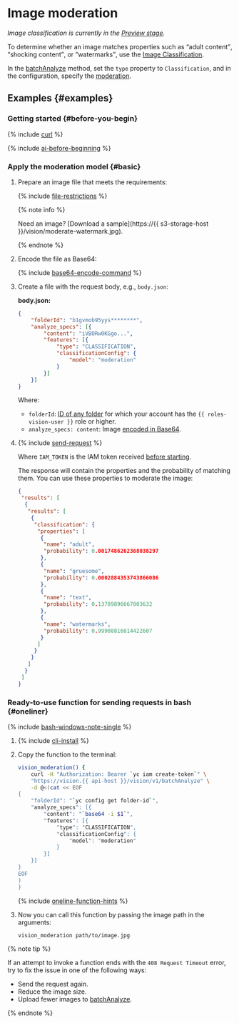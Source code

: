 # Image moderation

_Image classification is currently in the [Preview stage](../../../overview/concepts/launch-stages.md)._

To determine whether an image matches properties such as <q>adult content</q>, <q>shocking content</q>, or <q>watermarks</q>, use the [Image Classification](../../concepts/classification/index.md).

In the [batchAnalyze](../../vision/api-ref/Vision/batchAnalyze.md) method, set the `type` property to `Classification`, and in the configuration, specify the [moderation](../../concepts/classification/supported-models.md#moderation).

## Examples {#examples}

### Getting started {#before-you-begin}

{% include [curl](../../../_includes/curl.md) %}

{% include [ai-before-beginning](../../../_includes/vision/ai-before-beginning.md) %}

### Apply the moderation model {#basic}

1. Prepare an image file that meets the requirements:

   {% include [file-restrictions](../../../_includes/vision/file-restrictions.md) %}

   {% note info %}

   Need an image? [Download a sample](https://{{ s3-storage-host }}/vision/moderate-watermark.jpg).

   {% endnote %}
1. Encode the file as Base64:

   {% include [base64-encode-command](../../../_includes/vision/base64-encode-command.md) %}
1. Create a file with the request body, e.g., `body.json`:

   **body.json:**
   ```json
   {
       "folderId": "b1gvmob95yys********",
       "analyze_specs": [{
           "content": "iVBORw0KGgo...",
           "features": [{
               "type": "CLASSIFICATION",
               "classificationConfig": {
                   "model": "moderation"
               }
           }]
       }]
   }
   ```

   Where:

   * `folderId`: [ID of any folder](../../../resource-manager/operations/folder/get-id.md) for which your account has the `{{ roles-vision-user }}` role or higher.
   * `analyze_specs: content`: Image [encoded in Base64](../base64-encode.md).

1. {% include [send-request](../../../_includes/vision/send-request.md) %}

   Where `IAM_TOKEN` is the IAM token received [before starting](#before-you-begin).

   The response will contain the properties and the probability of matching them. You can use these properties to moderate the image:

   ```json
   {
    "results": [
     {
      "results": [
       {
        "classification": {
         "properties": [
          {
           "name": "adult",
           "probability": 0.0017486262368038297
          },
          {
           "name": "gruesome",
           "probability": 0.0002884353743866086
          },
          {
           "name": "text",
           "probability": 0.13789896667003632
          },
          {
           "name": "watermarks",
           "probability": 0.99908816814422607
          }
         ]
        }
       }
      ]
     }
    ]
   }
   ```

### Ready-to-use function for sending requests in bash {#oneliner}

{% include [bash-windows-note-single](../../../_includes/translate/bash-windows-note-single.md) %}

1. {% include [cli-install](../../../_includes/cli-install.md) %}
1. Copy the function to the terminal:

   ```bash
   vision_moderation() {
       curl -H "Authorization: Bearer `yc iam create-token`" \
       "https://vision.{{ api-host }}/vision/v1/batchAnalyze" \
       -d @<(cat << EOF
   {
       "folderId": "`yc config get folder-id`",
       "analyze_specs": [{
           "content": "`base64 -i $1`",
           "features": [{
               "type": "CLASSIFICATION",
               "classificationConfig": {
                   "model": "moderation"
               }
           }]
       }]
   }
   EOF
   )
   }
   ```

   {% include [oneline-function-hints](../../../_includes/vision/oneline-function-hints.md) %}

1. Now you can call this function by passing the image path in the arguments:

   ```bash
   vision_moderation path/to/image.jpg
   ```

{% note tip %}

If an attempt to invoke a function ends with the `408 Request Timeout` error, try to fix the issue in one of the following ways:
* Send the request again.
* Reduce the image size.
* Upload fewer images to [batchAnalyze](../../vision/api-ref/Vision/batchAnalyze.md).

{% endnote %}

